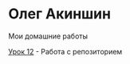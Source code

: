 

# Олег Акиншин
Мои домашние работы

[Урок 12](https://komradol.github.io/Lesson_12/ "Моя готовая домашка") - Работа с репозиторием
